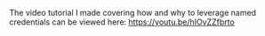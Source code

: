The video tutorial I made covering how and why to leverage named credentials can be viewed here: https://youtu.be/hIOvZZfbrto
